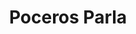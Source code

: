 ---
id: 'service-08'
title: 'Poceros Parla'
title2: 'Desatascos en Parla'
lugar: 'Parla'
mediumImage: 'renovation-lg.webp'
largeImage: 'desatascosparla-md.webp'
metaContent: "✅Poceros en Parla. 🔝 Empresa de desatascos en Parla 24 horas. 📢 Desatrancos baratos con los mejores precios. ☎️​ 680 394 539"
detailBreadcrumbSubTitle: 'Single Service'
detailBreadcrumbDesc: 'Empresa de poceros en Pozuelo con los mejores precios'
detailSubTitle: 'Empresa de poceros en Parla. Desatascos, desatrancos, obras de pocería, limpieza de tuberías...¡Llámanos!'
parrafo: "Empresa de poceros en Parla con los mejores precios del mercado. Pide tu presupuesto sin compromiso."

pregunta1: ""
pregunta2: ""
pregunta3: ""

descripcion: 'Si vives en Parla y necesitas los servicios de poceros en tu vivienda o negocio, en Grupal te ofrecemos la solución que necesitas. Llevamos más de 25 años trabajando el sector de la pocería y somos expertos en la construcción y mantenimiento de estos. Para ofrecerte la mejor solución nos hemos rodeado del mejor grupo humano y hemos adquirido la más moderna tecnología. Tenemos el placer de decirte que somos la empresa de desatascos más económica de todo Madrid, por lo que si quieres calidad y encima, a un buen precio, no dudes más y llámanos. '

descripcion1: "Todo nuestro personal cuenta con la titulación necesaria para ofrecerte un buen trabajo de pocería. Tratamos a nuestros clientes de forma individualizada para poder ofrecerte el servicio más personalizado y una solución única acorde a tus necesidades. Queremos ser tus poceros de confianza en Parla. "

detailDesc: 'Un atasco es una de las averías más comunes que se dan en las tuberías de muchos negocios y particulares. Precisamente por este motivo, nuestros poceros te ofrecen los desatascos en Parla más económicos del mercado para que la factura no sea un problema añadido a tu avería. Te garantizamos el resultado y, además, nos personamos de urgencia al lugar de la avería para proceder a solucionar el desatasco o desatranco lo antes posibles y así minimizar el impacto del problema.'

descripcion2: "Como bien puedes imaginar, un pocero en Parla se dedica principalmente a la construcción, mantenimiento y reparación de pozos. Nuestros poceros son responsables del buen funcionamiento de estos, además de un correcto estado del alcantarillado que canaliza el agua así como los desechos."

option1: "Llevamos a cabo el mantenimiento adecuado de estos pozos y alcantarillados para garantizar que el funcionamiento sea óptimo y no se produzcan los temidos atranques. Sin embargo, si se producen, también puedes contar con nosotros para que llevemos a cabo nuestros desatrancos en Parla."

option2: "Podemos ayudarte tanto si tienes un pozo como si no. Si no tienes un pozo, nosotros te podemos construir uno. Si ya tienes uno, te podemos ayudar con las labores de mantenimiento y limpieza del mismo así como sus alcantarillados, gracias a la más moderna tecnología que utilizamos."

option3: "Gracias a la tecnología de vanguardia con la que cuentan nuestros poceros en Parla, llevar a cabo reparaciones o desatascos supone una gran sencillez para nosotros. Antiguamente era necesario el cavar zanjas para realizar estas limpiezas y mantenimiento. Hoy, nada de eso es necesario. Contamos con tecnología capaz de repararte una tubería desde dentro aprovechando la rotura de esta. Esto se traduce en un mejor servicio para el cliente, ya que podemos hacerte cualquier desatasco en una menor cantidad de tiempo."

option4: "Trabajamos con todo tipo de empresas y particulares, desde las obras más pequeñas hasta las más grandes."

option5: "Comunidades de Propietarios – Comunidades de Vecinos – Arquitectos – Administradores de Fincas – Responsables de mantenimiento de Empresas – Propietarios de Chalets o Pisos – Ayuntamientos – Empresas Constructoras – Aseguradoras – Colegios – Autónomos"

isFeatured: true
---